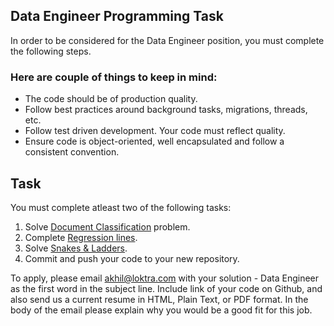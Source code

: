 ## Data Engineer Programming Task

In order to be considered for the Data Engineer position, you must complete the following steps. 


### Here are couple of things to keep in mind:

* The code should be of production quality.
* Follow best practices around background tasks, migrations, threads, etc.
* Follow test driven development. Your code must reflect quality.
* Ensure code is object-oriented, well encapsulated and follow a consistent convention.


## Task

You must complete atleast two of the following tasks:

1. Solve [Document Classification](/Document%20Classification.md) problem.
2. Complete [Regression lines](/Regression%20lines.md).
3. Solve [Snakes & Ladders](/Snakes%20&%20Ladders.md).
4. Commit and push your code to your new repository.

To apply, please email akhil@loktra.com with your solution - Data Engineer as the first word in the subject line. Include link of your code on Github, and also send us a current resume in HTML, Plain Text, or PDF format. In the body of the email please explain why you would be a good fit for this job.

